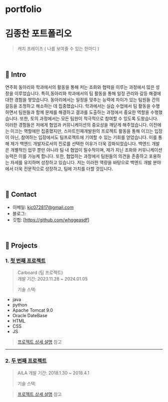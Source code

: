 # portfolio
# 김종찬 포트폴리오
>캐치 프레이즈 ( 나를 보여줄 수 있는 한마디 )
>

</br>

## :pushpin: Intro
연주회 동아리와 학과에서의 활동을 통해 저는 조화와 협력을 이루는 과정에서 많은 성장을 이루었습니다. 특히,동아리와 학과에서의 팀 활동을 통해 일정 관리와 갈등 해결에 대한 경험을 쌓았습니다. 동아리에서는 일정을 맞추는 능력에 차이가 있는 팀원들 간의 갈등을 조정하고 해소하는 데 집중했습니다.
학과에서는 실습 수업에서 팀 활동을 수행하면서 팀원들과 함께 문제를 해결하고 결과를 도출하는 과정에서 중요한 역할을 수행했습니다. 또한, 토의 과정에서는 모든 팀원이 적극적으로 참여할 수 있도록 도왔습니다.
이러한 경험들은 저에게 협업과 커뮤니케이션의 중요성을 깨닫게 해주었습니다. 이전에는 이끄는 역할에만 집중했지만, 스마트인재개발원의 프로젝트 활동을 통해 이끄는 입장이 아닌, 참여하는 입장에서도 팀프로젝트에 기여할 수 있는 기회를 얻었습니다. 이를 통해 제가 백엔드 개발자로서의 진로를 선택한 이유가 더욱 강화되었습니다. 백엔드 개발은 개별적인 업무 뿐만 아니라 팀 내 협업이 필수적이며, 제가 지닌 조화와 커뮤니케이션 능력은 이를 가능케 합니다. 또한, 협업하는 과정에서 팀원들의 의견을 존중하고 포용하는 자세를 유지하며 성장하고 있습니다. 저는 이러한 역량을 바탕으로 백엔드 개발 분야에서 더욱 전문적으로 성장하고, 팀에 가치를 더할 것입니다.

</br>

## :pushpin: Contact
- 이메일: kjc072817@gmail.com
- 블로그: 
- 깃헙: [https://github.com/whggeasdf]

</br>

## :pushpin: Projects
### 1. [첫 번째 프로젝트](https://github.com/JungHyung2/gitio.io)
>Carboard  (팀 프로젝트)  
>개발 기간: 2023.11.28 ~ 2024.01.05  
>  
>기술 스택:  
  - java 
  - python
  - Apache Tomcat 9.0
  - Oracle DateBase
  - HTML
  - CSS
  - JS

>  
>[프로젝트 상세 설명](https://github.com/SMHRD-2021-KDT-AI-16/Intgram_Repo/blob/master/README.md) 참고

---

### 2. [두 번째 프로젝트](https://github.com/JungHyung2/gitio.io)
>AILA 
>개발 기간: 2018.1.30 ~ 2018.4.1
>  
>기술 스택:  

>  
>[프로젝트 상세 설명]() 참고
